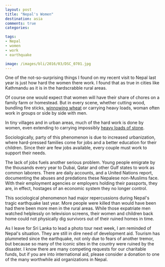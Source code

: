 ```yaml
---
layout: post
title: "Nepal's Women"
destination: asia
comments: true
categories:

tags:
- Nepal
- women
- work
- earthquake

image: /images/bli/2016/03/DSC_0701.jpg
---
```


One of the not-so-surprising things I found on my recent visit to Nepal last year is just how hard the women there work. I found that as true in cities like Kathmandu as it is in the hardscrabble rural areas. 

<!--more-->

Of course one would expect that women will have their share of chores on a family farm or homestead. But in every scene, whether cutting wood, bundling fire sticks, [winnowing wheat](https://youtu.be/cZt_bzPRP_M) or carrying heavy loads, woman often work in groups or side by side with men. 

In tiny villages and in urban areas, much of the hard work is done by women, even extending to carrying impossibly [heavy loads of stone](https://youtu.be/eRicRbgp_uU). 

Sociologically, party of this phenomenon is due to increased urbanization, where hard-pressed families come for jobs and a better education for their children. Since their are few jobs available, every couple must work to support their needs. 

The lack of jobs fuels another serious problem. Young people emigrate by the thousands every year to Dubai, Qatar and other Gulf states to work as common laborers. There are daily accounts, and a United Nations report, documenting the abuses and predations these Nepalese non-Muslims face. With their employment agencies or employers holding their passports, they are, in effect, hostages of an economic system they no longer control. 

This sociological phenomenon had major repercussions during Nepal's tragic earthquake last year. More people were killed than would have been had there been more men in the rural areas. While those expatriate men watched helplessly on television screens, their women and children back home could not physically dig survivors out of their ruined homes in time. 

As I leave for Sri Lanka to lead a photo tour next week, I am reminded of Nepal's situation. They are still in dire need of development aid. Tourism has plummeted since the earthquake, not only due to fears of another tremor, but because so many of the iconic sites in the country were ruined by the disaster. I know there are many competing requests for our charitable funds, but if you are into international aid, please consider a donation to one of the many worthwhile aid organizations in Nepal. 



